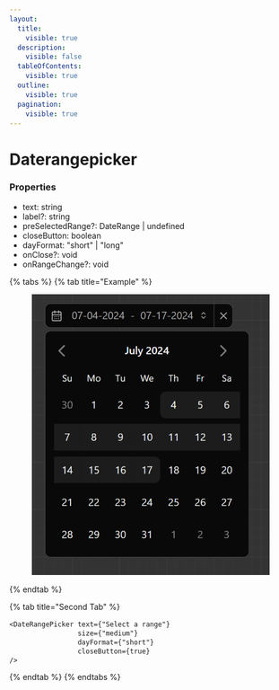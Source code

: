 ```yaml
---
layout:
  title:
    visible: true
  description:
    visible: false
  tableOfContents:
    visible: true
  outline:
    visible: true
  pagination:
    visible: true
---
```


# Daterangepicker

### Properties

* text: string
* label?: string
* preSelectedRange?: DateRange | undefined
* closeButton: boolean
* dayFormat: "short" | "long"
* onClose?: void
* onRangeChange?: void



{% tabs %}
{% tab title="Example" %}
<figure><img src="../.gitbook/assets/image (3) (1).png" alt=""><figcaption></figcaption></figure>
{% endtab %}

{% tab title="Second Tab" %}
```tsx
<DateRangePicker text={"Select a range"}
                 size={"medium"}
                 dayFormat={"short"}
                 closeButton={true}
/>
```
{% endtab %}
{% endtabs %}
